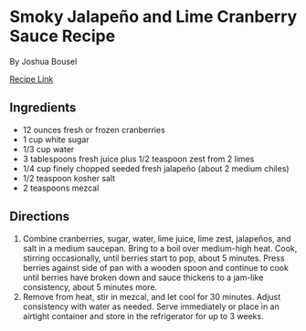 # Smoky Jalapeño and Lime Cranberry Sauce Recipe

By Joshua Bousel
 
[Recipe Link](https://www.seriouseats.com/smoky-jalapeno-lime-mezcal-cranberry-sauce-thanksgiving-turkey-recipe)

## Ingredients 

- 12 ounces fresh or frozen cranberries
- 1 cup white sugar
- 1/3 cup water
- 3 tablespoons fresh juice plus 1/2 teaspoon zest from 2 limes
- 1/4 cup finely chopped seeded fresh jalapeño (about 2 medium chiles)
- 1/2 teaspoon kosher salt
- 2 teaspoons mezcal


## Directions
1. Combine cranberries, sugar, water, lime juice, lime zest, jalapeños, and salt in a medium saucepan. Bring to a boil over medium-high heat. Cook, stirring occasionally, until berries start to pop, about 5 minutes. Press berries against side of pan with a wooden spoon and continue to cook until berries have broken down and sauce thickens to a jam-like consistency, about 5 minutes more.
2. Remove from heat, stir in mezcal, and let cool for 30 minutes. Adjust consistency with water as needed. Serve immediately or place in an airtight container and store in the refrigerator for up to 3 weeks.